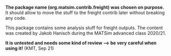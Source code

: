 **The package name (org.matsim.contrib.freight) was chosen on purpose.**
It should allow to move the stuff to the freight contrib later without breaking any code.

This package contains some analysis stuff for freight outputs.
The content was created by Jakob Hanisch during the MATSim advanced class 2020/21.

**It is untested and needs some kind of review --> be very careful when using it!**
(KMT, Sep 21)